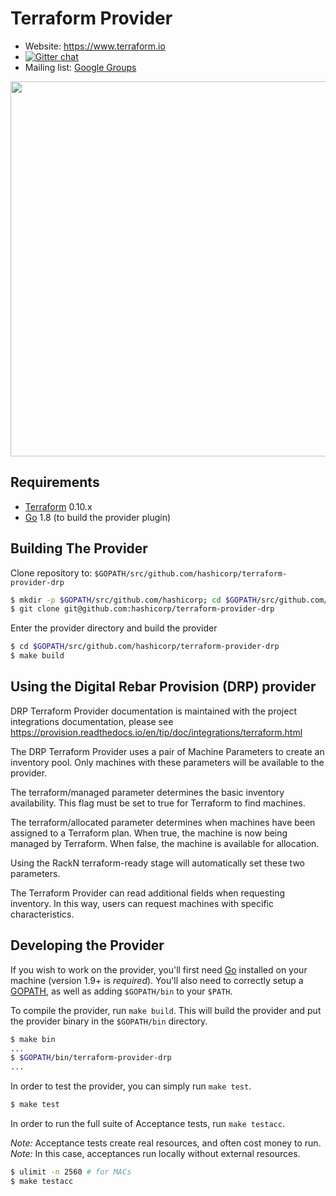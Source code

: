 Terraform Provider
==================

- Website: https://www.terraform.io
- [![Gitter chat](https://badges.gitter.im/hashicorp-terraform/Lobby.png)](https://gitter.im/hashicorp-terraform/Lobby)
- Mailing list: [Google Groups](http://groups.google.com/group/terraform-tool)

<img src="https://cdn.rawgit.com/hashicorp/terraform-website/master/content/source/assets/images/logo-hashicorp.svg" width="600px">

Requirements
------------

-	[Terraform](https://www.terraform.io/downloads.html) 0.10.x
-	[Go](https://golang.org/doc/install) 1.8 (to build the provider plugin)

Building The Provider
---------------------

Clone repository to: `$GOPATH/src/github.com/hashicorp/terraform-provider-drp`

```sh
$ mkdir -p $GOPATH/src/github.com/hashicorp; cd $GOPATH/src/github.com/hashicorp
$ git clone git@github.com:hashicorp/terraform-provider-drp
```

Enter the provider directory and build the provider

```sh
$ cd $GOPATH/src/github.com/hashicorp/terraform-provider-drp
$ make build
```

Using the Digital Rebar Provision (DRP) provider
------------------------------------------------

DRP Terraform Provider documentation is maintained with the project integrations documentation, please see
https://provision.readthedocs.io/en/tip/doc/integrations/terraform.html

The DRP Terraform Provider uses a pair of Machine Parameters to create an inventory pool. Only machines with these parameters will be available to the provider.

The terraform/managed parameter determines the basic inventory availability. This flag must be set to true for Terraform to find machines.

The terraform/allocated parameter determines when machines have been assigned to a Terraform plan. When true, the machine is now being managed by Terraform. When false, the machine is available for allocation.

Using the RackN terraform-ready stage will automatically set these two parameters.

The Terraform Provider can read additional fields when requesting inventory. In this way, users can request machines with specific characteristics.

Developing the Provider
---------------------------

If you wish to work on the provider, you'll first need [Go](http://www.golang.org) installed on your machine (version 1.9+ is *required*). You'll also need to correctly setup a [GOPATH](http://golang.org/doc/code.html#GOPATH), as well as adding `$GOPATH/bin` to your `$PATH`.

To compile the provider, run `make build`. This will build the provider and put the provider binary in the `$GOPATH/bin` directory.

```sh
$ make bin
...
$ $GOPATH/bin/terraform-provider-drp
...
```

In order to test the provider, you can simply run `make test`.

```sh
$ make test
```

In order to run the full suite of Acceptance tests, run `make testacc`.

*Note:* Acceptance tests create real resources, and often cost money to run.
*Note:* In this case, acceptances run locally without external resources.

```sh
$ ulimit -n 2560 # for MACs
$ make testacc
```
